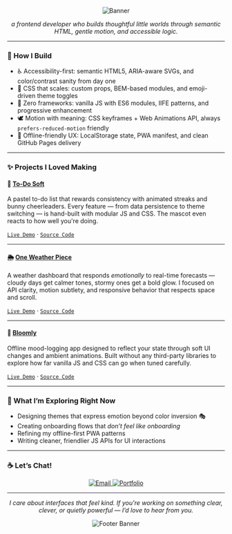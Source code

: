 <!-- README.md -->

<!-- 🌸 Custom Banner -->
<p align="center">
  <img src="https://capsule-render.vercel.app/api?type=waving&color=fec8d8,fcd5ce&height=100&section=header&text=Hi%20I'm%20Shreya%20Mishra!&fontSize=36&fontColor=ffffff&animation=fadeIn" alt="Banner" />
</p>

<p align="center"><em>a frontend developer who builds thoughtful little worlds through semantic HTML, gentle motion, and accessible logic.</em></p>

---

### 🌼 How I Build

- ♿ Accessibility-first: semantic HTML5, ARIA-aware SVGs, and color/contrast sanity from day one  
- 🎨 CSS that scales: custom props, BEM-based modules, and emoji-driven theme toggles  
- 🧠 Zero frameworks: vanilla JS with ES6 modules, IIFE patterns, and progressive enhancement  
- 🕊️ Motion with meaning: CSS keyframes + Web Animations API, always `prefers-reduced-motion` friendly  
- 💾 Offline-friendly UX: LocalStorage state, PWA manifest, and clean GitHub Pages delivery  

---

### ✨ Projects I Loved Making

#### 🐰 [To-Do Soft](https://shreyapuff.github.io/todosoft)  
A pastel to-do list that rewards consistency with animated streaks and bunny cheerleaders. Every feature — from data persistence to theme switching — is hand-built with modular JS and CSS. The mascot even reacts to how well you're doing.

[`Live Demo`](https://shreyapuff.github.io/todosoft) · [`Source Code`](https://github.com/shreyapuff/todosoft)

---

#### 🌦️ [One Weather Piece](https://shreyapuff.github.io/oneweatherpiece)  
A weather dashboard that responds *emotionally* to real-time forecasts — cloudy days get calmer tones, stormy ones get a bold glow. I focused on API clarity, motion subtlety, and responsive behavior that respects space and scroll.

[`Live Demo`](https://shreyapuff.github.io/oneweatherpiece) · [`Source Code`](https://github.com/shreyapuff/oneweatherpiece)

---

#### 🌱 [Bloomly](https://shreyapuff.github.io/bloomly)  
Offline mood-logging app designed to reflect your state through soft UI changes and ambient animations. Built without any third-party libraries to explore how far vanilla JS and CSS can go when tuned carefully.

[`Live Demo`](https://shreyapuff.github.io/bloomly) · [`Source Code`](https://github.com/shreyapuff/bloomly)

---

### 🧶 What I’m Exploring Right Now

- Designing themes that express emotion beyond color inversion 🎭  
- Creating onboarding flows that *don’t feel like onboarding*  
- Refining my offline-first PWA patterns  
- Writing cleaner, friendlier JS APIs for UI interactions  

---

### ☕ Let’s Chat!

<p align="center">
  <a href="mailto:shreyapuff@gmail.com">
    <img src="https://img.shields.io/badge/%F0%9F%93%A7%20Email-shreyapuff@gmail.com-fec8d8?style=for-the-badge&labelColor=ffb6c1&color=fec8d8&logo=gmail&logoColor=white" alt="Email" />
  </a>
  <a href="https://shreyapuff.github.io/portfolio">
    <img src="https://img.shields.io/badge/%F0%9F%8C%90%20Portfolio-View%20Work-daeaf6?style=for-the-badge&labelColor=c3bef0&color=daeaf6&logo=chrome&logoColor=black" alt="Portfolio" />
  </a>
</p>

---

<p align="center"><em>I care about interfaces that feel kind. If you're working on something clear, clever, or quietly powerful — I’d love to hear from you.</em></p>

<p align="center">
  <img src="https://capsule-render.vercel.app/api?type=waving&color=fec8d8,fcd5ce&height=100&section=footer" alt="Footer Banner" />
</p>


